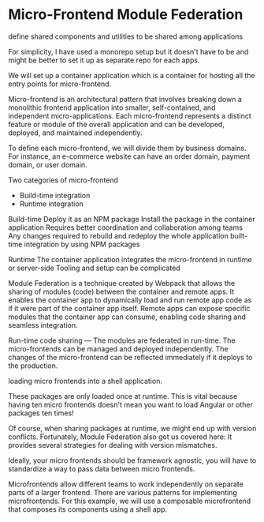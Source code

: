 # Micro-Frontend Module Federation

define shared components and utilities to be shared among applications

For simplicity, I have used a monorepo setup but it doesn't have to be and might be better to set it up as separate repo for each apps.

We will set up a container application which is a container for hosting all the entry points for micro-frontend.

Micro-frontend is an architectural pattern that involves breaking down a monolithic frontend application into smaller, self-contained, and independent micro-applications. Each micro-frontend represents a distinct feature or module of the overall application and can be developed, deployed, and maintained independently.

To define each micro-frontend, we will divide them by business domains. For instance, an e-commerce website can have an order domain, payment domain, or user domain. 

Two categories of micro-frontend
- Build-time integration
- Runtime integration

Build-time
Deploy it as an NPM package
Install the package in the container application
Requires better coordination and collaboration among teams
Any changes required to rebuild and redeploy the whole application
built-time integration by using NPM packages

Runtime
The container application integrates the micro-frontend in runtime or server-side
Tooling and setup can be complicated

Module Federation is a technique created by Webpack that allows the sharing of modules (code) between the container and remote apps. It enables the container app to dynamically load and run remote app code as if it were part of the container app itself. Remote apps can expose specific modules that the container app can consume, enabling code sharing and seamless integration.

Run-time code sharing — The modules are federated in run-time. The micro-frontends can be managed and deployed independently. The changes of the micro-frontend can be reflected immediately if it deploys to the production.


loading micro frontends into a shell application.

These packages are only loaded once at runtime. This is vital because having ten micro frontends doesn't mean you want to load Angular or other packages ten times!

Of course, when sharing packages at runtime, we might end up with version conflicts. Fortunately, Module Federation also got us covered here: It provides several strategies for dealing with version mismatches.

Ideally, your micro frontends should be framework agnostic, you will have to standardize a way to pass data between micro frontends.

Microfrontends allow different teams to work independently on separate parts of a larger frontend. There are various patterns for implementing microfrontends. For this example, we will use a composable microfrontend that composes its components using a shell app.

